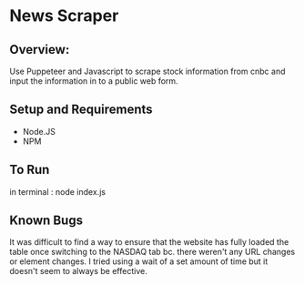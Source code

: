 # News Scraper

## Overview: 
Use Puppeteer and Javascript to scrape stock information from cnbc and input the information in to a public web form. 

## Setup and Requirements 
- Node.JS
- NPM 

## To Run 
in terminal : node index.js 

## Known Bugs
It was difficult to find a way to ensure that the website has fully loaded the table once switching to the NASDAQ tab bc. there weren't any URL changes or element changes. I tried using a wait of a set amount of time but it doesn't seem to always be effective.


